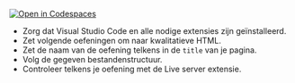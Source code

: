 [![Open in Codespaces](https://classroom.github.com/assets/launch-codespace-2972f46106e565e64193e422d61a12cf1da4916b45550586e14ef0a7c637dd04.svg)](https://classroom.github.com/open-in-codespaces?assignment_repo_id=20507135)
- Zorg dat Visual Studio Code en alle nodige extensies zijn geïnstalleerd.
- Zet volgende oefeningen om naar kwalitatieve HTML.
- Zet de naam van de oefening telkens in de `title` van je pagina.
- Volg de gegeven bestandenstructuur.
- Controleer telkens je oefening met de Live server extensie.
